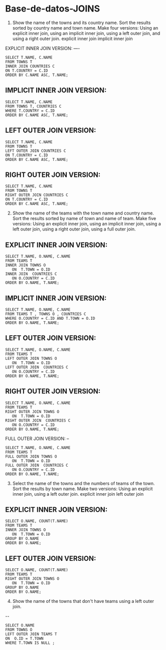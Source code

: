 # Base-de-datos-JOINS
1. Show the name of the towns and its country name. Sort the results sorted by country name and town name. Make four versions:
Using an explicit inner join,
using an implicit inner join,
using a left outer join,
and using a right outer join.
explicit inner join
implicit inner join



EXPLICIT INNER JOIN VERSION:
—- 
~~~
SELECT T.NAME, C.NAME
FROM TOWNS T
INNER JOIN COUNTRIES C
ON T.COUNTRY = C.ID
ORDER BY C.NAME ASC, T.NAME;
~~~




IMPLICIT INNER JOIN VERSION:
-- 
~~~
SELECT T.NAME, C.NAME
FROM TOWNS T, COUNTRIES C
WHERE T.COUNTRY = C.ID
ORDER BY C.NAME ASC, T.NAME;
~~~




LEFT OUTER JOIN VERSION:
-
~~~
SELECT T.NAME, C.NAME
FROM TOWNS T
LEFT OUTER JOIN COUNTRIES C
ON T.COUNTRY = C.ID
ORDER BY C.NAME ASC, T.NAME;
~~~



RIGHT OUTER JOIN VERSION:
-- 

~~~
SELECT T.NAME, C.NAME
FROM TOWNS T
RIGHT OUTER JOIN COUNTRIES C
ON T.COUNTRY = C.ID
ORDER BY C.NAME ASC, T.NAME;
~~~






2. Show the name of the teams with the town name and country name. Sort the results sorted by name of town and name of team. Make five versions:
Using an explicit inner join,
using an implicit inner join,
using a left outer join,
using a right outer join,
using a full outer join.




EXPLICIT INNER JOIN VERSION:
-- 

~~~
SELECT T.NAME, O.NAME, C.NAME
FROM TEAMS T
INNER JOIN TOWNS O
   ON  T.TOWN = O.ID
INNER JOIN  COUNTRIES C
   ON O.COUNTRY = C.ID
ORDER BY O.NAME, T.NAME;
~~~





IMPLICIT INNER JOIN VERSION:
-- 


~~~
SELECT T.NAME, O.NAME, C.NAME
FROM TEAMS T , TOWNS O , COUNTRIES C
WHERE O.COUNTRY = C.ID AND T.TOWN = O.ID
ORDER BY O.NAME, T.NAME;
~~~



LEFT OUTER JOIN VERSION:
-- 


~~~
SELECT T.NAME, O.NAME, C.NAME
FROM TEAMS T
LEFT OUTER JOIN TOWNS O
   ON  T.TOWN = O.ID
LEFT OUTER JOIN  COUNTRIES C
   ON O.COUNTRY = C.ID
ORDER BY O.NAME, T.NAME;
~~~





RIGHT OUTER JOIN VERSION:
-- 

~~~
SELECT T.NAME, O.NAME, C.NAME
FROM TEAMS T
RIGHT OUTER JOIN TOWNS O
   ON  T.TOWN = O.ID
RIGHT OUTER JOIN  COUNTRIES C
   ON O.COUNTRY = C.ID
ORDER BY O.NAME, T.NAME;
~~~



FULL OUTER JOIN VERSION:
–

~~~
SELECT T.NAME, O.NAME, C.NAME
FROM TEAMS T
FULL OUTER JOIN TOWNS O
   ON  T.TOWN = O.ID
FULL OUTER JOIN  COUNTRIES C
   ON O.COUNTRY = C.ID
ORDER BY O.NAME, T.NAME;
~~~



3. Select the name of the towns and the numbers of teams of the town. Sort the results by town name. Make two versions:
Using an explicit inner join,
using a left outer join.
explicit inner join
left outer join



EXPLICIT INNER JOIN VERSION:
-- 
~~~
SELECT O.NAME, COUNT(T.NAME)
FROM TEAMS T
INNER JOIN TOWNS O
   ON  T.TOWN = O.ID
GROUP BY O.NAME
ORDER BY O.NAME;
~~~



LEFT OUTER JOIN VERSION:
-- 
~~~
SELECT O.NAME, COUNT(T.NAME)
FROM TEAMS T
RIGHT OUTER JOIN TOWNS O
   ON  T.TOWN = O.ID
GROUP BY O.NAME
ORDER BY O.NAME;
~~~



4. Show the name of the towns that don't have teams using a left outer join.

-- 
~~~
SELECT O.NAME
FROM TOWNS O
LEFT OUTER JOIN TEAMS T
ON  O.ID = T.TOWN
WHERE T.TOWN IS NULL ;
~~~



